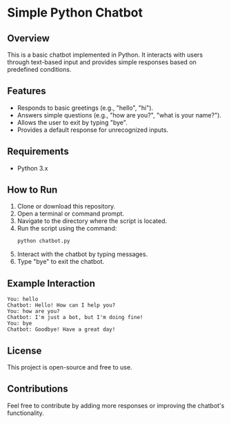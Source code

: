 # Simple Python Chatbot

## Overview
This is a basic chatbot implemented in Python. It interacts with users through text-based input and provides simple responses based on predefined conditions.

## Features
- Responds to basic greetings (e.g., "hello", "hi").
- Answers simple questions (e.g., "how are you?", "what is your name?").
- Allows the user to exit by typing "bye".
- Provides a default response for unrecognized inputs.

## Requirements
- Python 3.x

## How to Run
1. Clone or download this repository.
2. Open a terminal or command prompt.
3. Navigate to the directory where the script is located.
4. Run the script using the command:
   ```sh
   python chatbot.py
   ```
5. Interact with the chatbot by typing messages.
6. Type "bye" to exit the chatbot.

## Example Interaction
```
You: hello
Chatbot: Hello! How can I help you?
You: how are you?
Chatbot: I'm just a bot, but I'm doing fine!
You: bye
Chatbot: Goodbye! Have a great day!
```

## License
This project is open-source and free to use.

## Contributions
Feel free to contribute by adding more responses or improving the chatbot's functionality.

